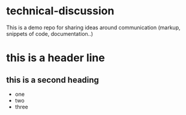 # technical-discussion
This is a demo repo for sharing ideas around communication (markup, snippets of code, documentation..)


# this is a header line

## this is a second heading

* one
* two
* three
